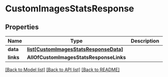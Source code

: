 # CustomImagesStatsResponse

## Properties
Name | Type | Description | Notes
------------ | ------------- | ------------- | -------------
**data** | [**list[CustomImagesStatsResponseData]**](CustomImagesStatsResponseData.md) |  | 
**links** | **AllOfCustomImagesStatsResponseLinks** |  | 

[[Back to Model list]](../README.md#documentation-for-models) [[Back to API list]](../README.md#documentation-for-api-endpoints) [[Back to README]](../README.md)

